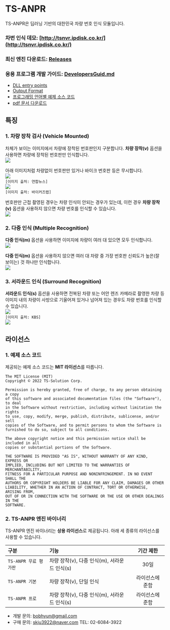 TS-ANPR
===

TS-ANPR은 딥러닝 기반의 대한민국 차량 번호 인식 모듈입니다.
### 차번 인식 데모: [http://tsnvr.ipdisk.co.kr/](http://tsnvr.ipdisk.co.kr/)
### 최신 엔진 다운로드: [Releases](https://github.com/bobhyun/TS-ANPR/releases/)
### 응용 프로그램 개발 가이드: [DevelopersGuid.md](https://github.com/bobhyun/TS-ANPR/DevelopersGuide.md)
- [DLL entry points](https://github.com/bobhyun/TS-ANPR/blob/main/DevelopersGuide.md#1-dll-entry-points)
- [Output Format](https://github.com/bobhyun/TS-ANPR/blob/main/DevelopersGuide.md#2-output-format)
- [프로그래밍 언어별 예제 소스 코드](https://github.com/bobhyun/TS-ANPR/blob/main/DevelopersGuide.md#4-%EC%98%88%EC%A0%9C)
- [pdf 문서 다운로드](https://github.com/bobhyun/TS-ANPR/TS-ANPR-Manual.pdf)

## 특징

### 1. 차량 장착 검사 (Vehicle Mounted)
차체가 보이는 이미지에서 차량에 장착된 번호판인지 구분합니다.
**차량 장착(v)** 옵션을 사용하면 차량에 장착된 번호판만 인식합니다.
<br/>![](img/mounted1.jpg)

아래 이미지처럼 차량없이 번호판만 있거나 바이크 번호판 등은 무시합니다.
<br/>![](img/mounted2.jpg)
<br/>`[이미지 출처: 연합뉴스]`
<br/>![](img/mounted2-1.jpg)
<br/>`[이미지 출처: 바이커즈랩]`

번호판만 근접 촬영된 경우는 차량 인식이 안되는 경우가 있는데, 이런 경우 **차량 장착(v)** 옵션을 사용하지 않으면 차량 번호를 인식할 수 있습니다.
<br/>![](img/mounted3.jpg)


### 2. 다중 인식 (Multiple Recognition)
**다중 인식(m)** 옵션을 사용하면 이미지에 차량이 여러 대 있으면 모두 인식합니다.
<br/>![](img/multiple1.jpg)

**다중 인식(m)** 옵션을 사용하지 않으면 여러 대 차량 중 가장 번호판 신뢰도가 높은(잘 보이는) 것 하나만 인식합니다.
<br/>![](img/multiple2.jpg)


### 3. 서라운드 인식 (Surround Recognition)
**서라운드 인식(s)** 옵션을 사용하면 전복된 차량 또는 어안 렌즈 카메라로 촬영한 차량 등 이미지 내의 차량이 사방으로 기울어져 있거나 넘어져 있는 경우도 차량 번호를 인식할 수 있습니다.
<br/>![](img/surround1.jpg)
<br/>`[이미지 출처: KBS]`
<br/>![](img/surround2.jpg)

## 라이선스

### 1. 예제 소스 코드
제공되는 예제 소스 코드는 **MIT 라이선스**를 따릅니다.

```
The MIT License (MIT)
Copyright © 2022 TS-Solution Corp.

Permission is hereby granted, free of charge, to any person obtaining a copy
of this software and associated documentation files (the "Software"), to deal
in the Software without restriction, including without limitation the rights
to use, copy, modify, merge, publish, distribute, sublicense, and/or sell
copies of the Software, and to permit persons to whom the Software is
furnished to do so, subject to all conditions.

The above copyright notice and this permission notice shall be included in all
copies or substantial portions of the Software.

THE SOFTWARE IS PROVIDED "AS IS", WITHOUT WARRANTY OF ANY KIND, EXPRESS OR
IMPLIED, INCLUDING BUT NOT LIMITED TO THE WARRANTIES OF MERCHANTABILITY,
FITNESS FOR A PARTICULAR PURPOSE AND NONINFRINGEMENT. IN NO EVENT SHALL THE
AUTHORS OR COPYRIGHT HOLDERS BE LIABLE FOR ANY CLAIM, DAMAGES OR OTHER
LIABILITY, WHETHER IN AN ACTION OF CONTRACT, TORT OR OTHERWISE, ARISING FROM,
OUT OF OR IN CONNECTION WITH THE SOFTWARE OR THE USE OR OTHER DEALINGS IN THE
SOFTWARE.
```

### 2. TS-ANPR 엔진 바이너리
TS-ANPR 엔진 바이너리는 **상용 라이선스**로 제공됩니다.
아래 세 종류의 라이선스를 사용할 수 있습니다.

|         구분         |  기능                                       | 기간 제한  |
|:---------------------|:-------------------------------------------|:----------:|
| `TS-ANPR 무료 평가판` | 차량 장착(v), 다중 인식(m), 서라운드 인식(s)  | 30일      |
| `TS-ANPR 기본`       | 차량 장착(v), 단일 인식                      | 라이선스에 준함     |
| `TS-ANPR 프로`       | 차량 장착(v), 다중 인식(m), 서라운드 인식(s)  | 라이선스에 준함     |


- 개발 문의: bobhyun@gmail.com
- 구매 문의: skju3922@naver.com TEL: 02-6084-3922
